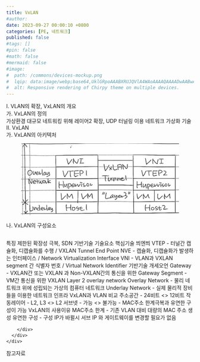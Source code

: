 ```yaml
---
title: VxLAN
#author: 
date: 2023-09-27 00:00:10 +0800
categories: [PE, 네트워크]
published: false
#tags: []
#pin: false
#math: false
#mermaid: false
#image:
#  path: /commons/devices-mockup.png
#  lqip: data:image/webp;base64,UklGRpoAAABXRUJQVlA4WAoAAAAQAAAADwAABwAAQUxQSDIAAAARL0AmbZurmr57yyIiqE8oiG0bejIYEQTgqiDA9vqnsUSI6H+oAERp2HZ65qP/VIAWAFZQOCBCAAAA8AEAnQEqEAAIAAVAfCWkAALp8sF8rgRgAP7o9FDvMCkMde9PK7euH5M1m6VWoDXf2FkP3BqV0ZYbO6NA/VFIAAAA
#  alt: Responsive rendering of Chirpy theme on multiple devices.
---
```


<div class="post-wrap">
  <div class="para">
    <div class="para-title">
      I. VLAN의 확장, VxLAN의 개요
    </div>
    <div class="para-cntnt">
      <div class="para">
        <div class="para-title">
          가. VxLAN의 정의
        </div>
        <div class="para-cntnt">
            가상환경 대규모 네트워킹 위해 레이어2 확장, UDP 터널링 이용 네트워크 가상화 기술
        </div>
      </div>
    </div>
  </div>
  
  <div class="para">
    <div class="para-title">
      II. VxLAN
    </div>
    <div class="para-cntnt">
      <div class="para">
        <div class="para-title">
          가. VxLAN의 아키텍처
        </div>
        <div class="para-cntnt">
          <figure class="post-figure">
            <img src="/assets/img/posts/VxLAN.png" alt="VxLAN">
<!--            <figcaption>Source: Unveiling the Metaverse: Exploring Emerging Trends, Multifaceted Perspectives, and Future Challenges</figcaption>-->
          </figure>
        </div>
      </div>
      <div class="para">
        <div class="para-title">
          나. VxLAN의 구성요소
        </div>
        <div class="para-cntnt">
          <table class="post-table">
          </table>
          특징
  제한된 확장성 극복, SDN 기반기술
기술요소
  핵심기술 븨엔븨
    VTEP - 터널간 캡슐화, 디캡슐화를 수행 / VXLAN Tunnel End Point
    NVE - 캡슐화, 디캡슐화가 발생하는 인터페이스 / Network Virtualization Interface
    VNI - VLAN과 VXLAN segment 간 식별자 번호 / Virtual Network Identifier
  기반기술 개세오언
    Gateway - VXLAN간 또는 VXLAN 과 Non-VXLAN간의 통신을 위한 Gateway
    Segment - VM간 통신을 위한 VXLAN Layer 2 overlay network 
    Overlay Network - 물리 네트워크 위에 성립되는 가상의 컴퓨터 네트워크
    Underlay Network - 실제 물리적 장비들을 이용한 네트워크 인프라
VxLAN과 VLAN 비교
  주소공간 - 24비트 &lt;&gt; 12비트
  작동레이어 - L2, L3 &lt;&gt; L2
  서브넷 - 가능 &lt;&gt; 불가능
- MAC주소 한계극복과 유연한 구성이 가능
VxLAN의 사용이유
  MAC주소 한계 - 기존 VLAN 대비 대량의 MAC 주소 생성
  유연한 구성 - 구성 IP가 바뀔시 서브 IP 와 게이트웨이를 변경할 필요가 없음

        </div>
      </div>
    </div>
  </div>

  <div class="refr-wrap">
    <div class="refr-title">
        참고자료
    </div>
    <ol class="refr-list">
    <!--    <li>(나현식, 최대선) <a target="_blank" href="https://scienceon.kisti.re.kr/commons/util/originalView.do?cn=JAKO202225948430499&oCn=JAKO202225948430499&dbt=JAKO&journal=NJOU00291864">메타버스 보안 위협 요소 및 대응 방안 검토</a></li>-->
    <!--    <li>(M. Uddin, S. Manickam, H. Ullah, M. Obaidat and A. Dandoush) <a target="_blank" href="https://ieeexplore.ieee.org/abstract/document/10138386">Unveiling the Metaverse: Exploring Emerging Trends, Multifaceted Perspectives, and Future Challenges</a></li>-->
    </ol>
  </div>
</div>
